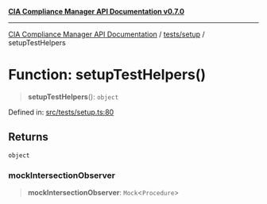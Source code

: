[**CIA Compliance Manager API Documentation v0.7.0**](../../../README.md)

***

[CIA Compliance Manager API Documentation](../../../modules.md) / [tests/setup](../README.md) / setupTestHelpers

# Function: setupTestHelpers()

> **setupTestHelpers**(): `object`

Defined in: [src/tests/setup.ts:80](https://github.com/Hack23/cia-compliance-manager/blob/a904e43458f81faf7066f9da9fc149cc9f6e236d/src/tests/setup.ts#L80)

## Returns

`object`

### mockIntersectionObserver

> **mockIntersectionObserver**: `Mock`\<`Procedure`\>
